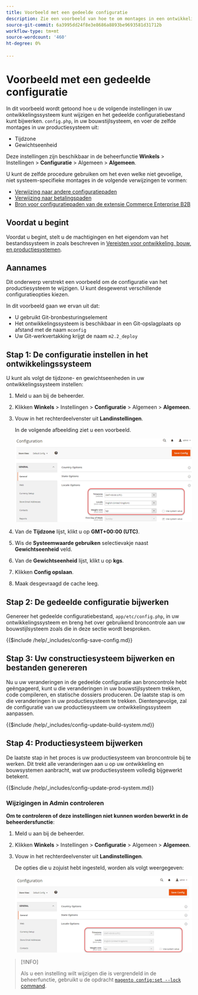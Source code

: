 ```yaml
---
title: Voorbeeld met een gedeelde configuratie
description: Zie een voorbeeld van hoe te om montages in een ontwikkelingssysteem met een gedeeld configuratiedossier te veranderen.
source-git-commit: 6a3995dd24f8e3e8686a8893be9693581d31712b
workflow-type: tm+mt
source-wordcount: '460'
ht-degree: 0%

---
```



# Voorbeeld met een gedeelde configuratie

In dit voorbeeld wordt getoond hoe u de volgende instellingen in uw ontwikkelingssysteem kunt wijzigen en het gedeelde configuratiebestand kunt bijwerken. `config.php`, in uw bouwstijlsysteem, en voer de zelfde montages in uw productiesysteem uit:

- Tijdzone
- Gewichtseenheid

Deze instellingen zijn beschikbaar in de beheerfunctie **Winkels** > Instellingen > **Configuratie** > Algemeen > **Algemeen**.

U kunt de zelfde procedure gebruiken om het even welke niet gevoelige, niet systeem-specifieke montages in de volgende verwijzingen te vormen:

- [Verwijzing naar andere configuratiepaden](../reference/config-reference-general.md)
- [Verwijzing naar betalingspaden](../reference/config-reference-payment.md)
- [Bron voor configuratiepaden van de extensie Commerce Enterprise B2B](../reference/config-reference-b2b.md)

## Voordat u begint

Voordat u begint, stelt u de machtigingen en het eigendom van het bestandssysteem in zoals beschreven in [Vereisten voor ontwikkeling, bouw, en productiesystemen](../deployment/prerequisites.md).

## Aannames

Dit onderwerp verstrekt een voorbeeld om de configuratie van het productiesysteem te wijzigen. U kunt desgewenst verschillende configuratieopties kiezen.

In dit voorbeeld gaan we ervan uit dat:

- U gebruikt Git-bronbesturingselement
- Het ontwikkelingssysteem is beschikbaar in een Git-opslagplaats op afstand met de naam `mconfig`
- Uw Git-werkvertakking krijgt de naam `m2.2_deploy`

## Stap 1: De configuratie instellen in het ontwikkelingssysteem

U kunt als volgt de tijdzone- en gewichtseenheden in uw ontwikkelingssysteem instellen:

1. Meld u aan bij de beheerder.
1. Klikken **Winkels** > Instellingen > **Configuratie** > Algemeen > **Algemeen**.
1. Vouw in het rechterdeelvenster uit **Landinstellingen**.

   In de volgende afbeelding ziet u een voorbeeld.

   ![Opties voor landinstellingen instellen in het ontwikkelingssysteem](../../assets/configuration/split-deploy-set-locale.png)

1. Van de **Tijdzone** lijst, klikt u op **GMT+00:00 (UTC)**.
1. Wis de **Systeemwaarde gebruiken** selectievakje naast **Gewichtseenheid** veld.
1. Van de **Gewichtseenheid** lijst, klikt u op **kgs**.
1. Klikken **Config opslaan**.
1. Maak desgevraagd de cache leeg.

## Stap 2: De gedeelde configuratie bijwerken

Genereer het gedeelde configuratiebestand, `app/etc/config.php`, in uw ontwikkelingssysteem en breng het over gebruikend broncontrole aan uw bouwstijlsysteem zoals die in deze sectie wordt besproken.

{{$include /help/_includes/config-save-config.md}}

## Stap 3: Uw constructiesysteem bijwerken en bestanden genereren

Nu u uw veranderingen in de gedeelde configuratie aan broncontrole hebt geëngageerd, kunt u die veranderingen in uw bouwstijlsysteem trekken, code compileren, en statische dossiers produceren. De laatste stap is om die veranderingen in uw productiesysteem te trekken. Dientengevolge, zal de configuratie van uw productiesysteem uw ontwikkelingssysteem aanpassen.

{{$include /help/_includes/config-update-build-system.md}}

## Stap 4: Productiesysteem bijwerken

De laatste stap in het proces is uw productiesysteem van broncontrole bij te werken. Dit trekt alle veranderingen aan u op uw ontwikkeling en bouwsystemen aanbracht, wat uw productiesysteem volledig bijgewerkt betekent.

{{$include /help/_includes/config-update-prod-system.md}}

### Wijzigingen in Admin controleren

**Om te controleren of deze instellingen niet kunnen worden bewerkt in de beheerdersfunctie**:

1. Meld u aan bij de beheerder.
1. Klikken **Winkels** > Instellingen > **Configuratie** > Algemeen > **Algemeen**.
1. Vouw in het rechterdeelvenster uit **Landinstellingen**.

   De opties die u zojuist hebt ingesteld, worden als volgt weergegeven:

   ![Configuration options not editable in the Admin](../../assets/configuration/split-deploy-not-editable.png)

>[!INFO]
>
>Als u een instelling wilt wijzigen die is vergrendeld in de beheerfunctie, gebruikt u de opdracht [`magento config:set --lock` command](../cli/set-configuration-values.md).
